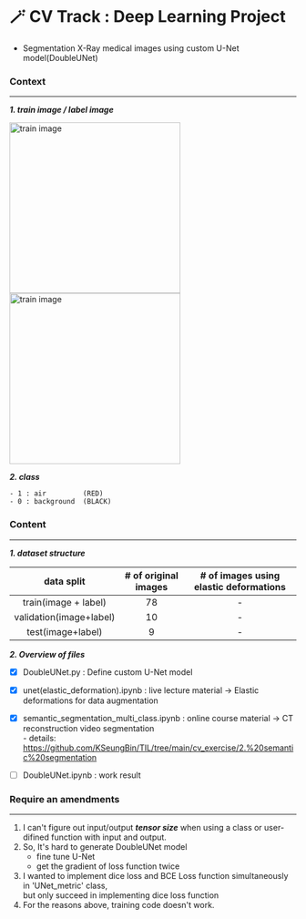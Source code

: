 # 🪄 CV Track : Deep Learning Project
- Segmentation X-Ray medical images using custom U-Net model(DoubleUNet)
  
  
    
### Context
---
***1. train image / label image***

<img src = "https://user-images.githubusercontent.com/90584177/182973699-7b273eda-103f-49a4-8889-dafc4d89979b.jpg" alt="train image" style="width:300px;"/> <img src = "https://user-images.githubusercontent.com/90584177/182973752-e04a931e-560b-4562-9525-8de4b89e3b23.png" alt="train image" style="width:300px;"/>


***2. class***

    - 1 : air         (RED)  
    - 0 : background  (BLACK)  
      
  
      
### Content
---
***1. dataset structure***

data split|# of original images|# of images using elastic deformations
|:-----:|:----:|:----:
train(image + label)|78|-
validation(image+label)|10|-
test(image+label)|9|-



***2. Overview of files***
- [x] DoubleUNet.py : Define custom U-Net model  
- [x] unet(elastic_deformation).ipynb : live lecture material -> Elastic deformations for data augmentation 
- [x] semantic_segmentation_multi_class.ipynb : online course material -> CT reconstruction video segmentation  
       - details: <https://github.com/KSeungBin/TIL/tree/main/cv_exercise/2.%20semantic%20segmentation>
- [ ] DoubleUNet.ipynb : work result  
  
  
### Require an amendments
---
1. I can't figure out input/output ***tensor size*** when using a class or user-difined function with input and output.  
2. So, It's hard to generate DoubleUNet model  
     - fine tune U-Net  
     - get the gradient of loss function twice  
3. I wanted to implement dice loss and BCE Loss function simultaneously in 'UNet_metric' class,      
   but only succeed in implementing dice loss function  
4. For the reasons above, training code doesn't work.  
